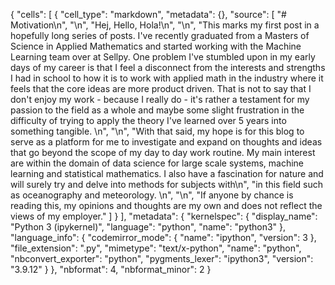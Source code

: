 {
 "cells": [
  {
   "cell_type": "markdown",
   "metadata": {},
   "source": [
    "# Motivation\n",
    "\n",
    "Hej, Hello, Hola!\n",
    "\n",
    "This marks my first post in a hopefully long series of posts. I've recently graduated from a Masters of Science in Applied Mathematics and started working with the Machine Learning team over at Sellpy. One problem I've stumbled upon in my early days of my career is that I feel a disconnect from the interests and strengths I had in school to how it is to work with applied math in the industry where it feels that the core ideas are more product driven. That is not to say that I don't enjoy my work - because I really do - it's rather a testament for my passion to the field as a whole and maybe some slight frustration in the difficulty of trying to apply the theory I've learned over 5 years into something tangible.  \n",
    "\n",
    "With that said, my hope is for this blog to serve as a platform for me to investigate and expand on thoughts and ideas that go beyond the scope of my day to day work routine. My main interest are within the domain of data science for large scale systems, machine learning and statistical mathematics. I also have a fascination for nature and will surely try and delve into methods for subjects with\n",
    "in this field such as oceanography and meteorology. \n",
    "\n",
    "If anyone by chance is reading this, my opinions and thoughts are my own and does not reflect the views of my employer."
   ]
  }
 ],
 "metadata": {
  "kernelspec": {
   "display_name": "Python 3 (ipykernel)",
   "language": "python",
   "name": "python3"
  },
  "language_info": {
   "codemirror_mode": {
    "name": "ipython",
    "version": 3
   },
   "file_extension": ".py",
   "mimetype": "text/x-python",
   "name": "python",
   "nbconvert_exporter": "python",
   "pygments_lexer": "ipython3",
   "version": "3.9.12"
  }
 },
 "nbformat": 4,
 "nbformat_minor": 2
}
